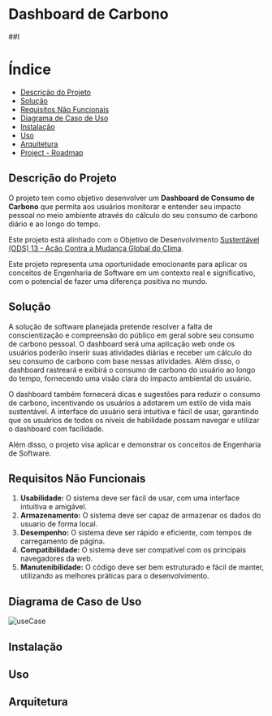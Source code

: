 # Dashboard de Carbono

##I

# Índice

- [Descrição do Projeto](#Descrição-do-Projeto)
- [Solução](#Solução)
- [Requisitos Não Funcionais](#Requisitos-Não-Funcionais)
- [Diagrama de Caso de Uso](#Diagrama-de-Caso-de-Uso)
- [Instalação](#Instalação)
- [Uso](#Uso)
- [Arquitetura](#Arquitetura)
- [Project - Roadmap](https://github.com/users/Gabriel-Volpini/projects/1)

## Descrição do Projeto

O projeto tem como objetivo desenvolver um  **Dashboard de Consumo de Carbono**  que permita aos usuários monitorar e entender seu impacto pessoal no meio ambiente através do cálculo do seu consumo de carbono diário e ao longo do tempo. 

Este projeto está alinhado com o Objetivo de Desenvolvimento [Sustentável (ODS) 13 - Ação Contra a Mudança Global do Clima](https://brasil.un.org/pt-br/sdgs).

Este projeto representa uma oportunidade emocionante para aplicar os conceitos de Engenharia de Software em um contexto real e significativo, com o potencial de fazer uma diferença positiva no mundo.

## Solução

A solução de software planejada pretende resolver a falta de conscientização e compreensão do público em geral sobre seu consumo de carbono pessoal. 
O dashboard será uma aplicação web onde os usuários poderão inserir suas atividades diárias e receber um cálculo do seu consumo de carbono com base nessas atividades. Além disso, o dashboard rastreará e exibirá o consumo de carbono do usuário ao longo do tempo, fornecendo uma visão clara do impacto ambiental do usuário.

O dashboard também fornecerá dicas e sugestões para reduzir o consumo de carbono, incentivando os usuários a adotarem um estilo de vida mais sustentável. A interface do usuário será intuitiva e fácil de usar, garantindo que os usuários de todos os níveis de habilidade possam navegar e utilizar o dashboard com facilidade.

Além disso, o projeto visa aplicar e demonstrar os conceitos de Engenharia de Software.

## Requisitos Não Funcionais

1.  **Usabilidade:**  O sistema deve ser fácil de usar, com uma interface intuitiva e amigável.
2.  **Armazenamento:**  O sistema deve ser capaz de armazenar os dados do usuario de forma local.
3.  **Desempenho:**  O sistema deve ser rápido e eficiente, com tempos de carregamento de página.
4.  **Compatibilidade:**  O sistema deve ser compatível com os principais navegadores da web.
5.  **Manutenibilidade:**  O código deve ser bem estruturado e fácil de manter, utilizando as melhores práticas para o desenvolvimento.

## Diagrama de Caso de Uso
![useCase](https://github.com/Gabriel-Volpini/carbon-calculator/assets/53948365/8c796530-bc01-4385-9da4-9e8f1253214e)

## Instalação
## Uso
## Arquitetura
